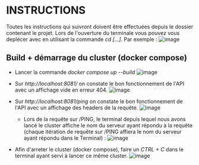 # INSTRUCTIONS

Toutes les instructions qui suivront doivent être effectuées depuis le dossier contenant le projet. Lors de l'ouverture du terminale vous pouvez vous deplécer avec en utilisant la commande *cd [...]*. Par exemple : 
![image](https://user-images.githubusercontent.com/63664894/205495826-bc1e7c13-b7e9-4f4b-8e49-1ee737c46166.png)

## Build + démarrage du cluster (docker compose)
- Lancer la commande *docker compose up --build*
![image](https://user-images.githubusercontent.com/63664894/205495337-5f55adf9-2848-4755-8c22-a4461ff433fa.png)
- Sur *http://localhost:8081/* on constate le bon fonctionnement de l'API avec un affichage vide en erreur 404.
![image](https://user-images.githubusercontent.com/63664894/205495374-d15c485c-5d9e-4231-a0dd-e23ab36da74a.png)

- Sur *http://localhost:8081/ping* on constate le bon fonctionnement de l'API avec un affichage des headers de la requête.
![image](https://user-images.githubusercontent.com/63664894/205495411-23f406c6-df06-48f5-bd33-45a731f42907.png)

    - Lors de la requête sur /PING, le terminal depuis lequel nous avons lancé le cluster affiche le nom du serveur ayant répondu à la requête (chaque itération de requête sur /PING affiera le nom du serveur ayant répondu dans le Terminal) :
    ![image](https://user-images.githubusercontent.com/63664894/205495457-69696bcd-56b9-4463-a73b-9f4357d90b7f.png)

- Afin d'arreter le cluster (docker compose), faire un *CTRL + C* dans le terminal ayant servi à lancer ce même cluster.
![image](https://user-images.githubusercontent.com/63664894/205495639-8ac44823-0c2c-40dd-819c-ad0b3e231da6.png)
